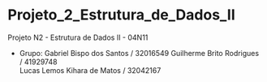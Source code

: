 # Projeto_2_Estrutura_de_Dados_II
Projeto N2 -  Estrutura de Dados II - 04N11   

- Grupo:
      Gabriel Bispo dos Santos / 32016549
      Guilherme Brito Rodrigues / 41929748       
      Lucas Lemos Kihara de Matos / 32042167
